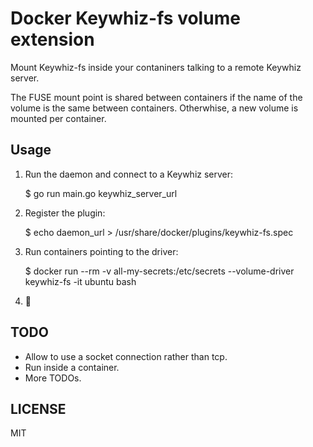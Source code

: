 # Docker Keywhiz-fs volume extension

Mount Keywhiz-fs inside your contaniners talking to a remote Keywhiz server.

The FUSE mount point is shared between containers if the name of the volume is the same between containers.
Otherwhise, a new volume is mounted per container.

## Usage

1. Run the daemon and connect to a Keywhiz server:

    $ go run main.go keywhiz_server_url

2. Register the plugin:

    $ echo daemon_url > /usr/share/docker/plugins/keywhiz-fs.spec

3. Run containers pointing to the driver:

    $ docker run --rm -v all-my-secrets:/etc/secrets --volume-driver keywhiz-fs -it ubuntu bash

4. :tada:

## TODO

- Allow to use a socket connection rather than tcp.
- Run inside a container.
- More TODOs.

## LICENSE

MIT
